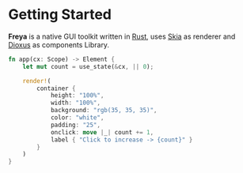 # Getting Started

**Freya** is a native GUI toolkit written in [Rust](https://www.rust-lang.org/), uses [Skia](https://skia.org/) as renderer and [Dioxus](https://dioxuslabs.com/) as components Library.

```rust
fn app(cx: Scope) -> Element {
    let mut count = use_state(&cx, || 0);

    render!(
        container {
            height: "100%",
            width: "100%",
            background: "rgb(35, 35, 35)",
            color: "white",
            padding: "25",
            onclick: move |_| count += 1,
            label { "Click to increase -> {count}" }
        }
    )
}
```